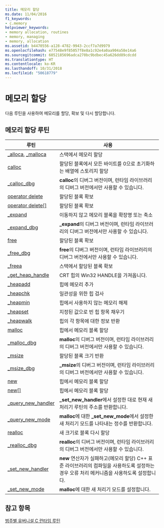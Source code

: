 ```yaml
---
title: 메모리 할당
ms.date: 11/04/2016
f1_keywords:
- c.memory
helpviewer_keywords:
- memory allocation, routines
- memory, managing
- memory, allocation
ms.assetid: b4470556-a128-4782-9943-2ccf7a7d9979
ms.openlocfilehash: e77548e9f85057f8e8a1c92e4a0aa904a58e14a6
ms.sourcegitcommit: 6052185696adca270bc9bdbec45a626dd89cdcdd
ms.translationtype: HT
ms.contentlocale: ko-KR
ms.lasthandoff: 10/31/2018
ms.locfileid: "50618779"
---
```

# <a name="memory-allocation"></a>메모리 할당

다음 루틴을 사용하여 메모리를 할당, 확보 및 다시 할당합니다.

## <a name="memory-allocation-routines"></a>메모리 할당 루틴

|루틴|사용|
|-------------|---------|
|[_alloca](../c-runtime-library/reference/alloca.md), [_malloca](../c-runtime-library/reference/malloca.md)|스택에서 메모리 할당|
|[calloc](../c-runtime-library/reference/calloc.md)|할당된 블록에서 모든 바이트를 0으로 초기화하는 배열에 스토리지 할당|
|[_calloc_dbg](../c-runtime-library/reference/calloc-dbg.md)|**calloc**의 디버그 버전이며, 런타임 라이브러리의 디버그 버전에서만 사용할 수 있습니다.|
|[operator delete](../c-runtime-library/operator-delete-crt.md)|할당된 블록 확보|
|[operator delete&#91;&#93;](../c-runtime-library/delete-operator-crt.md)|할당된 블록 확보|
|[_expand](../c-runtime-library/reference/expand.md)|이동하지 않고 메모리 블록을 확장명 또는 축소|
|[_expand_dbg](../c-runtime-library/reference/expand-dbg.md)|**_expand**의 디버그 버전이며, 런타임 라이브러리의 디버그 버전에서만 사용할 수 있습니다.|
|[free](../c-runtime-library/reference/free.md)|할당된 블록 확보|
|[_free_dbg](../c-runtime-library/reference/free-dbg.md)|**free**의 디버그 버전이며, 런타임 라이브러리의 디버그 버전에서만 사용할 수 있습니다.|
|[_freea](../c-runtime-library/reference/freea.md)|스택에서 할당된 블록 확보|
|[_get_heap_handle](../c-runtime-library/reference/get-heap-handle.md)|CRT 힙의 Win32 HANDLE을 가져옵니다.|
|[_heapadd](../c-runtime-library/heapadd.md)|힙에 메모리 추가|
|[_heapchk](../c-runtime-library/reference/heapchk.md)|일관성을 위한 힙 검사|
|[_heapmin](../c-runtime-library/reference/heapmin.md)|힙에서 사용하지 않는 메모리 해제|
|[_heapset](../c-runtime-library/heapset.md)|지정된 값으로 빈 힙 항목 채우기|
|[_heapwalk](../c-runtime-library/reference/heapwalk.md)|힙의 각 항목에 대한 정보 반환|
|[malloc](../c-runtime-library/reference/malloc.md)|힙에서 메모리 블록 할당|
|[_malloc_dbg](../c-runtime-library/reference/malloc-dbg.md)|**malloc**의 디버그 버전이며, 런타임 라이브러리의 디버그 버전에서만 사용할 수 있습니다.|
|[_msize](../c-runtime-library/reference/msize.md)|할당된 블록 크기 반환|
|[_msize_dbg](../c-runtime-library/reference/msize-dbg.md)|**_msize**의 디버그 버전이며, 런타임 라이브러리의 디버그 버전에서만 사용할 수 있습니다.|
|[new](../c-runtime-library/operator-new-crt.md)|힙에서 메모리 블록 할당|
|[new&#91;&#93;](../c-runtime-library/new-operator-crt.md)|힙에서 메모리 블록 할당|
|[_query_new_handler](../c-runtime-library/reference/query-new-handler.md)|**_set_new_handler**에서 설정한 대로 현재 새 처리기 루틴의 주소를 반환합니다.|
|[_query_new_mode](../c-runtime-library/reference/query-new-mode.md)|**malloc**에 대한 **_set_new_mode**에서 설정한 새 처리기 모드를 나타내는 정수를 반환합니다.|
|[realloc](../c-runtime-library/reference/realloc.md)|새 크기로 블록 다시 할당|
|[_realloc_dbg](../c-runtime-library/reference/realloc-dbg.md)|**realloc**의 디버그 버전이며, 런타임 라이브러리의 디버그 버전에서만 사용할 수 있습니다.|
|[_set_new_handler](../c-runtime-library/reference/set-new-handler.md)|**new** 연산자가 실패하고(메모리 할당) C++ 표준 라이브러리의 컴파일을 사용하도록 설정하는 경우 오류 처리 메커니즘을 사용하도록 설정합니다.|
|[_set_new_mode](../c-runtime-library/reference/set-new-mode.md)|**malloc**에 대한 새 처리기 모드를 설정합니다.|

## <a name="see-also"></a>참고 항목

[범주별 유버니설 C 런타임 루틴](../c-runtime-library/run-time-routines-by-category.md)<br/>

